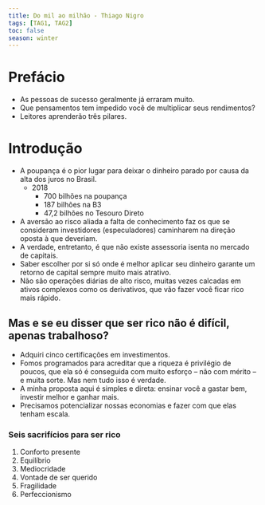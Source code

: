 ```yaml
---
title: Do mil ao milhão - Thiago Nigro
tags: [TAG1, TAG2]
toc: false
season: winter
---
```


# Prefácio
- As pessoas de sucesso geralmente já erraram muito.
- Que pensamentos tem impedido você de multiplicar seus rendimentos?
- Leitores aprenderão três pilares.

# Introdução
- A poupança é o pior lugar para deixar o dinheiro parado por causa da alta dos juros no Brasil.
	- 2018
		- 700 bilhões na poupança
		- 187 bilhões na B3
		- 47,2 bilhões no Tesouro Direto
- A aversão ao risco aliada a falta de conhecimento faz os que se consideram investidores (especuladores) caminharem na direção oposta à que deveriam.
- A verdade, entretanto, é que não existe assessoria isenta no mercado de capitais.
- Saber escolher por si só onde é melhor aplicar seu dinheiro garante um retorno de capital sempre muito mais atrativo.
- Não são operações diárias de alto risco, muitas vezes calcadas em ativos complexos como os derivativos, que vão fazer você ficar rico mais rápido.

## Mas e se eu disser que ser rico não é difícil, apenas trabalhoso?
- Adquiri cinco certificações em investimentos.
- Fomos programados para acreditar que a riqueza é privilégio de poucos, que ela só é conseguida com muito esforço – não com mérito – e muita sorte. Mas nem tudo isso é verdade.
- A minha proposta aqui é simples e direta: ensinar você a gastar bem, investir melhor e ganhar mais.
- Precisamos potencializar nossas economias e fazer com que elas tenham escala.
### Seis sacrifícios para ser rico
1. Conforto presente
2. Equilíbrio
3. Mediocridade
4. Vontade de ser querido
5. Fragilidade
6. Perfeccionismo

	